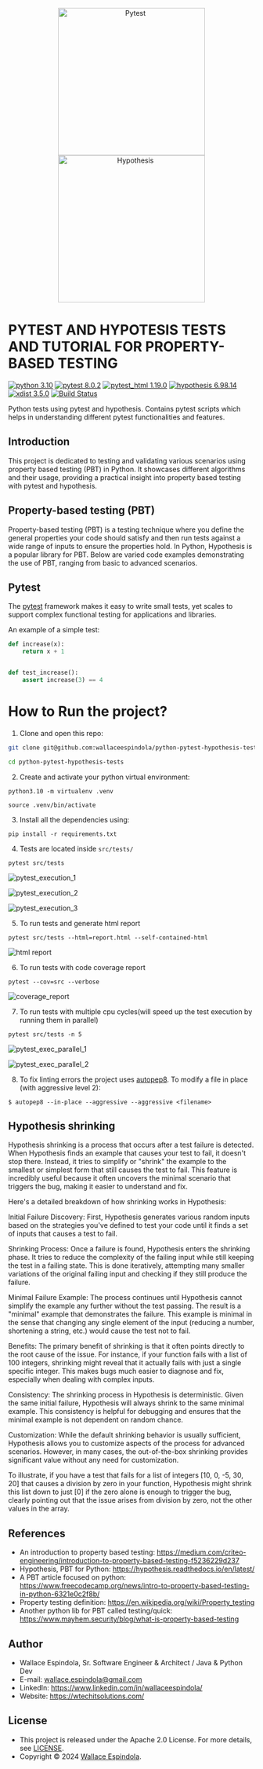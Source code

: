 <p align="center">
  <img src="https://github.com/pytest-dev/pytest/raw/main/doc/en/img/pytest_logo_curves.svg" alt="Pytest" width="300"/>
  <img src="https://avatars.githubusercontent.com/u/18481919?s=200&v=4" alt="Hypothesis" width="300"/>
</p>

PYTEST AND HYPOTESIS TESTS AND TUTORIAL FOR PROPERTY-BASED TESTING
=============
[![python 3.10](https://img.shields.io/badge/python-3.10-green.svg)](https://www.python.org/)
[![pytest 8.0.2](https://img.shields.io/badge/pytest-8.0.2-purple.svg)](https://docs.pytest.org/en/latest/)
[![pytest_html 1.19.0](https://img.shields.io/badge/pytest_html-1.19.0-yellowgreen.svg)](https://github.com/pytest-dev/pytest-html)
[![hypothesis 6.98.14](https://img.shields.io/badge/hypothesis-6.98.14-blue.svg)](https://hypothesis.readthedocs.io/en/latest/)
[![xdist 3.5.0](https://img.shields.io/badge/xdist-3.5.0-orange.svg)](https://pypi.org/project/pytest-xdist/)
[![Build Status](https://app.travis-ci.com/wallaceespindola/python-pytest-hypothesis-tests.svg?branch=main)](https://travis-ci.org/wallaceespindola/python-pytest-hypothesis-tests)

Python tests using pytest and hypothesis.
Contains pytest scripts which helps in understanding different pytest functionalities and features.

## Introduction

This project is dedicated to testing and validating various scenarios using property based testing (PBT) in Python. It
showcases different algorithms and their usage, providing a practical insight into property based testing with pytest
and hypothesis.

## Property-based testing (PBT)

Property-based testing (PBT) is a testing technique where you define the general properties your code should satisfy and
then run tests against a wide range of inputs to ensure the properties hold. In Python, Hypothesis is a popular library
for
PBT. Below are varied code examples demonstrating the use of PBT, ranging from basic to advanced scenarios.

## Pytest

The [pytest](https://docs.pytest.org/en/latest/) framework makes it easy to write small tests, yet
scales to support complex functional testing for applications and libraries.

An example of a simple test:

```python
def increase(x):
    return x + 1


def test_increase():
    assert increase(3) == 4
```

How to Run the project?
=====

1. Clone and open this repo:

```bash
git clone git@github.com:wallaceespindola/python-pytest-hypothesis-tests.git

cd python-pytest-hypothesis-tests
```

2. Create and activate your python virtual environment:

```shell
python3.10 -m virtualenv .venv

source .venv/bin/activate
```

3. Install all the dependencies using:

```shell
pip install -r requirements.txt
```

4. Tests are located inside `src/tests/`

```shell
pytest src/tests
```

![pytest_execution_1](img%2Fpytest_execution_1.png)

![pytest_execution_2](img%2Fpytest_execution_2.png)

![pytest_execution_3](img%2Fpytest_execution_3.png)

5. To run tests and generate html report

```shell
pytest src/tests --html=report.html --self-contained-html
```

![html report](img/report_html.png)

6. To run tests with code coverage report

```shell
pytest --cov=src --verbose
```

![coverage_report](img/cov_report.png)

7. To run tests with multiple cpu cycles(will speed up the test execution by running them in parallel)

```shell
pytest src/tests -n 5
```

![pytest_exec_parallel_1](img%2Fpytest_exec_parallel_1.png)

![pytest_exec_parallel_2](img%2Fpytest_exec_parallel_2.png)

8. To fix linting errors the project uses [autopep8](https://github.com/hhatto/autopep8).
   To modify a file in place (with aggressive level 2):

```shell
$ autopep8 --in-place --aggressive --aggressive <filename>
```

## Hypothesis shrinking

Hypothesis shrinking is a process that occurs after a test failure is detected. When Hypothesis finds an example that
causes your test to fail, it doesn't stop there. Instead, it tries to simplify or "shrink" the example to the smallest
or simplest form that still causes the test to fail. This feature is incredibly useful because it often uncovers the
minimal scenario that triggers the bug, making it easier to understand and fix.

Here's a detailed breakdown of how shrinking works in Hypothesis:

Initial Failure Discovery: First, Hypothesis generates various random inputs based on the strategies you've defined to
test your code until it finds a set of inputs that causes a test to fail.

Shrinking Process: Once a failure is found, Hypothesis enters the shrinking phase. It tries to reduce the complexity of
the failing input while still keeping the test in a failing state. This is done iteratively, attempting many smaller
variations of the original failing input and checking if they still produce the failure.

Minimal Failure Example: The process continues until Hypothesis cannot simplify the example any further without the test
passing. The result is a "minimal" example that demonstrates the failure. This example is minimal in the sense that
changing any single element of the input (reducing a number, shortening a string, etc.) would cause the test not to
fail.

Benefits: The primary benefit of shrinking is that it often points directly to the root cause of the issue. For
instance, if your function fails with a list of 100 integers, shrinking might reveal that it actually fails with just a
single specific integer. This makes bugs much easier to diagnose and fix, especially when dealing with complex inputs.

Consistency: The shrinking process in Hypothesis is deterministic. Given the same initial failure, Hypothesis will
always shrink to the same minimal example. This consistency is helpful for debugging and ensures that the minimal
example is not dependent on random chance.

Customization: While the default shrinking behavior is usually sufficient, Hypothesis allows you to customize aspects of
the process for advanced scenarios. However, in many cases, the out-of-the-box shrinking provides significant value
without any need for customization.

To illustrate, if you have a test that fails for a list of integers [10, 0, -5, 30, 20] that causes a division by zero
in your function, Hypothesis might shrink this list down to just [0] if the zero alone is enough to trigger the bug,
clearly pointing out that the issue arises from division by zero, not the other values in the array.

## References

* An introduction to property based
  testing: https://medium.com/criteo-engineering/introduction-to-property-based-testing-f5236229d237
* Hypothesis, PBT for Python: https://hypothesis.readthedocs.io/en/latest/
* A PBT article focused on
  python: https://www.freecodecamp.org/news/intro-to-property-based-testing-in-python-6321e0c2f8b/
* Property testing definition: https://en.wikipedia.org/wiki/Property_testing
* Another python lib for PBT called testing/quick: https://www.mayhem.security/blog/what-is-property-based-testing

## Author

* Wallace Espindola, Sr. Software Engineer & Architect / Java & Python Dev
* E-mail: wallace.espindola@gmail.com
* LinkedIn: https://www.linkedin.com/in/wallaceespindola/
* Website: https://wtechitsolutions.com/

## License

* This project is released under the Apache 2.0 License. For more details, see [LICENSE](LICENSE).
* Copyright © 2024 [Wallace Espindola](https://github.com/wallaceespindola/).